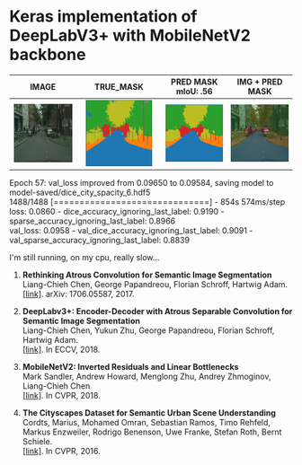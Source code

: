# Keras implementation of DeepLabV3+ with MobileNetV2 backbone

| IMAGE | TRUE_MASK | PRED MASK <br/> mIoU: .56 | IMG + PRED MASK |
| :---: | :-------: | :-------: | :--------: |
| <img src="images/dice-spacity-6_1.png" width="99%"/> | <img src="images/dice-spacity-6_2.png" width="86%"/> | <img src="images/dice-spacity-6_3.png" width="100%"/> | <img src="images/dice-spacity-6_4.png" width="100%"/> |

Epoch 57: val_loss improved from 0.09650 to 0.09584, saving model to model-saved/dice_city_spacity_6.hdf5 <br/>
1488/1488 [==============================] - 854s 574ms/step <br/>
loss: 0.0860 - dice_accuracy_ignoring_last_label: 0.9190 - sparse_accuracy_ignoring_last_label: 0.8966 <br/> 
val_loss: 0.0958 - val_dice_accuracy_ignoring_last_label: 0.9091 - val_sparse_accuracy_ignoring_last_label: 0.8839

I'm still running, on my cpu, really slow...

1. **Rethinking Atrous Convolution for Semantic Image Segmentation** <br/>
    Liang-Chieh Chen, George Papandreou, Florian Schroff, Hartwig Adam. <br/>
    [[link]](http://arxiv.org/abs/1706.05587). arXiv: 1706.05587, 2017.

2. **DeepLabv3+: Encoder-Decoder with Atrous Separable Convolution for Semantic Image Segmentation** <br/>
    Liang-Chieh Chen, Yukun Zhu, George Papandreou, Florian Schroff, Hartwig Adam. <br/>
    [[link]](https://arxiv.org/abs/1802.02611). In ECCV, 2018.

3. **MobileNetV2: Inverted Residuals and Linear Bottlenecks** <br/>
    Mark Sandler, Andrew Howard, Menglong Zhu, Andrey Zhmoginov, Liang-Chieh Chen <br/>
    [[link]](https://arxiv.org/abs/1801.04381). In CVPR, 2018.

4. **The Cityscapes Dataset for Semantic Urban Scene Understanding** <br/>
    Cordts, Marius, Mohamed Omran, Sebastian Ramos, Timo Rehfeld, Markus Enzweiler, Rodrigo Benenson, Uwe Franke, Stefan Roth, Bernt Schiele.  <br/>
    [[link]](https://www.cityscapes-dataset.com/). In CVPR, 2016.
